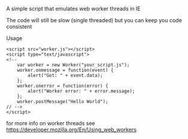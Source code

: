 A simple script that emulates web worker threads in IE

The code will still be slow (single threaded) but you can keep you code consistent

Usage
```
<script src="worker.js"></script>
<script type="text/javascript">
<!--
	var worker = new Worker("your_script.js");  
	worker.onmessage = function(event) {  
		alert("Got: " + event.data);  
	};  
	worker.onerror = function(error) {  
		alert("Worker error: " + error.message);  
	};  
	worker.postMessage("Hello World"); 
// -->
</script>
```

for more info on worker threads see
https://developer.mozilla.org/En/Using_web_workers